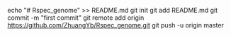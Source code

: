 echo "# Rspec_genome" >> README.md
git init
git add README.md
git commit -m "first commit"
git remote add origin https://github.com/ZhuangYb/Rspec_genome.git
git push -u origin master
